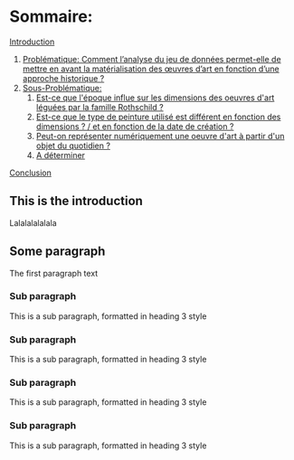
# Sommaire: 
[Introduction](#introduction)
1. [Problématique:
 Comment l’analyse du jeu de données permet-elle de mettre en avant la matérialisation des œuvres d’art en fonction d’une approche historique ?](#paragraph1)
2. [Sous-Problématique:](#paragraph2)
    1. [Est-ce que l'époque influe sur les dimensions des oeuvres d'art léguées par la famille Rothschild ?](#subparagraph1)
    2. [Est-ce que le type de peinture utilisé est différent en fonction des dimensions ? / et en fonction de la date de création ?](#subparagraph2)
    3. [Peut-on représenter numériquement une oeuvre d'art à partir d'un objet du quotidien ?](#subparagraph3)
    4. [A déterminer](#subparagraph4)
  
[Conclusion](#Conclusion)

## This is the introduction <a name="introduction"></a>
Lalalalalalala 

## Some paragraph <a name="paragraph1"></a>
The first paragraph text

### Sub paragraph <a name="subparagraph1"></a>
This is a sub paragraph, formatted in heading 3 style
### Sub paragraph <a name="subparagraph2"></a>
This is a sub paragraph, formatted in heading 3 style
### Sub paragraph <a name="subparagraph3"></a>
This is a sub paragraph, formatted in heading 3 style
### Sub paragraph <a name="subparagraph4"></a>
This is a sub paragraph, formatted in heading 3 style





  

